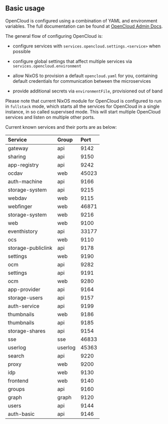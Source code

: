 ## Basic usage

OpenCloud is configured using a combination of YAML and environment variables. The full documentation can be found at [OpenCloud Admin Docs](https://docs.opencloud.eu/docs/admin/intro).

The general flow of configuring OpenCloud is:

- configure services with `services.opencloud.settings.<service>` when possible

- configure global settings that affect multiple services via `services.opencloud.environment`

- allow NixOS to provision a default `opencloud.yaml` for you, containing default credentials for communication between the microservices

- provide additional secrets via `environmentFile`, provisioned out of band

Please note that current NixOS module for OpenCloud is configured to run in `fullstack` mode, which starts all the services for OpenCloud in a single instance, in so called supervised mode. This will start multiple OpenCloud services and listen on multiple other ports.

Current known services and their ports are as below:

| Service            | Group   | Port  |
| :----------------- | :------ | :---- |
| gateway            | api     | 9142  |
| sharing            | api     | 9150  |
| app-registry       | api     | 9242  |
| ocdav              | web     | 45023 |
| auth-machine       | api     | 9166  |
| storage-system     | api     | 9215  |
| webdav             | web     | 9115  |
| webfinger          | web     | 46871 |
| storage-system     | web     | 9216  |
| web                | web     | 9100  |
| eventhistory       | api     | 33177 |
| ocs                | web     | 9110  |
| storage-publiclink | api     | 9178  |
| settings           | web     | 9190  |
| ocm                | api     | 9282  |
| settings           | api     | 9191  |
| ocm                | web     | 9280  |
| app-provider       | api     | 9164  |
| storage-users      | api     | 9157  |
| auth-service       | api     | 9199  |
| thumbnails         | web     | 9186  |
| thumbnails         | api     | 9185  |
| storage-shares     | api     | 9154  |
| sse                | sse     | 46833 |
| userlog            | userlog | 45363 |
| search             | api     | 9220  |
| proxy              | web     | 9200  |
| idp                | web     | 9130  |
| frontend           | web     | 9140  |
| groups             | api     | 9160  |
| graph              | graph   | 9120  |
| users              | api     | 9144  |
| auth-basic         | api     | 9146  |
